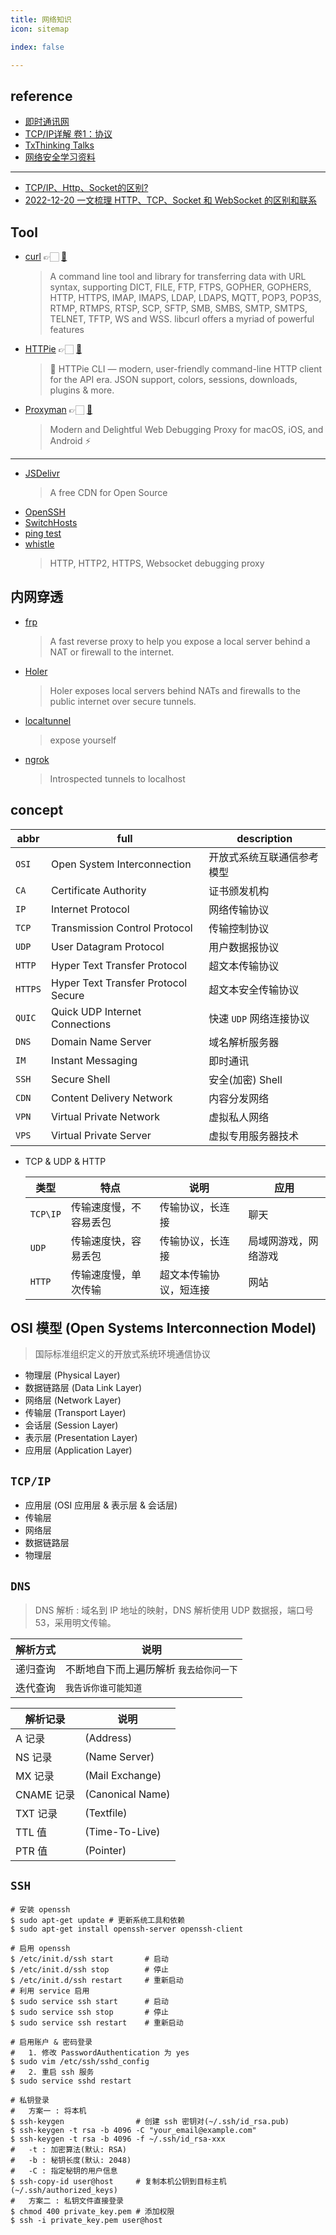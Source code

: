 ```yaml
---
title: 网络知识
icon: sitemap

index: false

---
```


<!-- more -->

## reference

- [即时通讯网](http://www.52im.net/)
- [TCP/IP详解 卷1：协议](http://www.52im.net/topic-tcpipvol1.html)
- [TxThinking Talks](https://talks.txthinking.com/)
- [网络安全学习资料](https://github.com/findneo/Newbie-Security-List)

------

- [TCP/IP、Http、Socket的区别?](https://www.zhihu.com/question/39541968)
- [2022-12-20 一文梳理 HTTP、TCP、Socket 和 WebSocket 的区别和联系](https://xie.infoq.cn/article/95f80659760d8dd230db7b548)

## Tool

- [curl](https://curl.se/) 👉🏻 [🐙](https://github.com/curl/curl)
  > A command line tool and library for transferring data with URL syntax, supporting DICT, FILE, FTP, FTPS, GOPHER, GOPHERS, HTTP, HTTPS, IMAP, IMAPS, LDAP, LDAPS, MQTT, POP3, POP3S, RTMP, RTMPS, RTSP, SCP, SFTP, SMB, SMBS, SMTP, SMTPS, TELNET, TFTP, WS and WSS. libcurl offers a myriad of powerful features
- [HTTPie](https://httpie.io/) 👉🏻 [🐙](https://github.com/httpie/cli)
    > 🥧 HTTPie CLI — modern, user-friendly command-line HTTP client for the API era. JSON support, colors, sessions, downloads, plugins & more.
- [Proxyman](https://proxyman.io/) 👉🏻 [🐙](https://github.com/ProxymanApp)
    > Modern and Delightful Web Debugging Proxy for macOS, iOS, and Android ⚡️
    
------

- [JSDelivr](https://www.jsdelivr.com) 
    > A free CDN for Open Source
- [OpenSSH](https://github.com/openssh/openssh-portable)
- [SwitchHosts](https://github.com/oldj/SwitchHosts)
- [ping test](https://ping.chinaz.com/)
- [whistle](https://github.com/avwo/whistle)
    > HTTP, HTTP2, HTTPS, Websocket debugging proxy

## 内网穿透

- [frp](https://github.com/fatedier/frp)
  > A fast reverse proxy to help you expose a local server behind a NAT or firewall to the internet.
- [Holer](https://github.com/Wisdom-Projects/holer)
  > Holer exposes local servers behind NATs and firewalls to the public internet over secure tunnels.
- [localtunnel](https://github.com/localtunnel/localtunnel)
  > expose yourself
- [ngrok](https://github.com/inconshreveable/ngrok)
  > Introspected tunnels to localhost

## concept

| abbr      | full  | description
| --        | --    | --
| `OSI`     | Open System Interconnection           | 开放式系统互联通信参考模型
| `CA`      | Certificate Authority                 | 证书颁发机构
| `IP`      | Internet Protocol                     | 网络传输协议
| `TCP`     | Transmission Control Protocol         | 传输控制协议
| `UDP`     | User Datagram Protocol                | 用户数据报协议
| `HTTP`    | Hyper Text Transfer Protocol          | 超文本传输协议
| `HTTPS`   | Hyper Text Transfer Protocol Secure   | 超文本安全传输协议
| `QUIC`    | Quick UDP Internet Connections        | 快速 `UDP` 网络连接协议
| `DNS`     | Domain Name Server                    | 域名解析服务器
| `IM`      | Instant Messaging                     | 即时通讯
| `SSH`     | Secure Shell                          | 安全(加密) Shell
| `CDN`     | Content Delivery Network              | 内容分发网络
| `VPN`     | Virtual Private Network               | 虚拟私人网络
| `VPS`     |Virtual Private Server                 | 虚拟专用服务器技术

- TCP & UDP & HTTP

  | 类型 | 特点 | 说明 | 应用
  | --- | --- | --- | ---
  | `TCP\IP`  | 传输速度慢，不容易丢包   | 传输协议，长连接          | 聊天
  | `UDP`     | 传输速度快，容易丢包     | 传输协议，长连接          | 局域网游戏，网络游戏
  | `HTTP`    | 传输速度慢，单次传输     | 超文本传输协议，短连接     | 网站

## OSI 模型 (Open Systems Interconnection Model)
> 国际标准组织定义的开放式系统环境通信协议

- 物理层 (Physical Layer)
- 数据链路层 (Data Link Layer)
- 网络层 (Network Layer)
- 传输层 (Transport Layer)
- 会话层 (Session Layer)
- 表示层 (Presentation Layer)
- 应用层 (Application Layer)

## `TCP/IP`

- 应用层 (OSI 应用层 & 表示层 & 会话层)
- 传输层
- 网络层
- 数据链路层
- 物理层

## `DNS`
> DNS 解析 : 域名到 IP 地址的映射，DNS 解析使用 UDP 数据报，端口号 53，采用明文传输。

  | 解析方式 | 说明
  | -- | --
  | 递归查询 | 不断地自下而上遍历解析 `我去给你问一下`
  | 迭代查询 | `我告诉你谁可能知道`

  | 解析记录 | 说明
  | -- | --
  | A 记录        | (Address) 
  | NS 记录       | (Name Server) 
  | MX 记录       | (Mail Exchange) 
  | CNAME 记录    | (Canonical Name) 
  | TXT 记录      | (Textfile)
  | TTL 值        | (Time-To-Live) 
  | PTR 值        | (Pointer)

## `SSH`

  ```shell
  # 安装 openssh
  $ sudo apt-get update # 更新系统工具和依赖
  $ sudo apt-get install openssh-server openssh-client
    
  # 启用 openssh
  $ /etc/init.d/ssh start       # 启动
  $ /etc/init.d/ssh stop        # 停止
  $ /etc/init.d/ssh restart     # 重新启动
  # 利用 service 启用
  $ sudo service ssh start      # 启动
  $ sudo service ssh stop       # 停止
  $ sudo service ssh restart    # 重新启动

  # 启用账户 & 密码登录
  #   1. 修改 PasswordAuthentication 为 yes
  $ sudo vim /etc/ssh/sshd_config 
  #   2. 重启 ssh 服务
  $ sudo service sshd restart

  # 私钥登录
  #   方案一 : 将本机
  $ ssh-keygen                # 创建 ssh 密钥对(~/.ssh/id_rsa.pub)
  $ ssh-keygen -t rsa -b 4096 -C "your_email@example.com" 
  $ ssh-keygen -t rsa -b 4096 -f ~/.ssh/id_rsa-xxx
  #   -t : 加密算法(默认: RSA)
  #   -b : 秘钥长度(默认: 2048)
  #   -C : 指定秘钥的用户信息
  $ ssh-copy-id user@host     # 复制本机公钥到目标主机(~/.ssh/authorized_keys)
  #   方案二 : 私钥文件直接登录
  $ chmod 400 private_key.pem # 添加权限
  $ ssh -i private_key.pem user@host 
  ```
